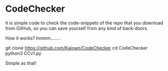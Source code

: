# CodeChecker

It is  simple code to check the code-snippets of the repo that you download from GitHub, so you can save yourself from any kind of back-doors.

How it works?
hmmm........

git clone https://github.com/Kalown/CodeChecker
cd CodeChecker 
python3 CCv1.py

Simple as that!
